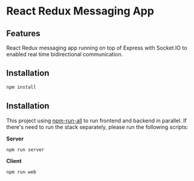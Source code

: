 
# React Redux Messaging App


## Features

React Redux messaging app running on top of Express with Socket.IO to enabled real time bidirectional communication.


## Installation

```bash
npm install
```
## Installation

This project using [npm-run-all](https://www.npmjs.com/package/npm-run-all) to run frontend and backend in parallel. If there's need to run the stack separately, please run the following scripts:

**Server**
```bash
npm run server
```

**Client**
```bash
npm run web
```